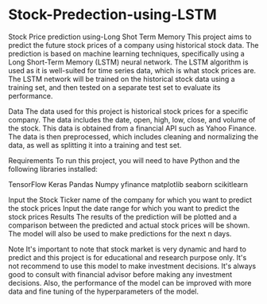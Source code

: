 # Stock-Predection-using-LSTM
Stock Price prediction using-Long Shot Term Memory 
This project aims to predict the future stock prices of a company using historical stock data. The prediction is based on machine learning techniques, specifically using a Long Short-Term Memory (LSTM) neural network. The LSTM algorithm is used as it is well-suited for time series data, which is what stock prices are. The LSTM network will be trained on the historical stock data using a training set, and then tested on a separate test set to evaluate its performance.

Data
The data used for this project is historical stock prices for a specific company. The data includes the date, open, high, low, close, and volume of the stock. This data is obtained from a financial API such as Yahoo Finance. The data is then preprocessed, which includes cleaning and normalizing the data, as well as splitting it into a training and test set.

Requirements
To run this project, you will need to have Python and the following libraries installed:

TensorFlow
Keras
Pandas
Numpy
yfinance 
matplotlib
seaborn
scikitlearn

Input the Stock Ticker name of the company for which you want to predict the stock prices
Input the date range for which you want to predict the stock prices
Results
The results of the prediction will be plotted and a comparison between the predicted and actual stock prices will be shown. The model will also be used to make predictions for the next n days.

Note
It's important to note that stock market is very dynamic and hard to predict and this project is for educational and research purpose only. It's not recommend to use this model to make investment decisions. It's always good to consult with financial advisor before making any investment decisions. Also, the performance of the model can be improved with more data and fine tuning of the hyperparameters of the model.
